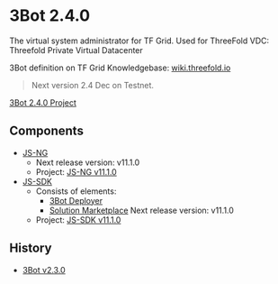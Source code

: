 # 3Bot 2.4.0

The virtual system administrator for TF Grid.
Used for ThreeFold VDC: Threefold Private Virtual Datacenter

3Bot definition on TF Grid Knowledgebase: [wiki.threefold.io](https://wiki.threefold.io/#/grid_what?id=the-3bot)

> Next version 2.4 Dec on Testnet. 

[3Bot 2.4.0 Project](https://github.com/orgs/threefoldtech/projects/129)

## Components

- [JS-NG](https://github.com/threefoldtech/js-ng)
    - Next release version: v11.1.0
    - Project: [JS-NG v11.1.0](https://github.com/threefoldtech/js-ng/projects/1)
- [JS-SDK](https://github.com/threefoldtech/js-sdk)
    -   Consists of elements:
        - [3Bot Deployer](https://github.com/threefoldtech/js-sdk/tree/development/jumpscale/packages/threebot_deployer)
        - [Solution Marketplace](https://github.com/threefoldtech/js-sdk/tree/development/jumpscale/packages/marketplace)
    Next release version: v11.1.0
    - Project: [JS-SDK v11.1.0](https://github.com/threefoldtech/js-sdk/projects/1)

## History

- [3Bot v2.3.0](3bot2.3.md)
